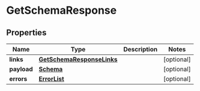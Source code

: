 
# GetSchemaResponse

## Properties
Name | Type | Description | Notes
------------ | ------------- | ------------- | -------------
**links** | [**GetSchemaResponseLinks**](GetSchemaResponseLinks.md) |  |  [optional]
**payload** | [**Schema**](Schema.md) |  |  [optional]
**errors** | [**ErrorList**](../ErrorList.md) |  |  [optional]



